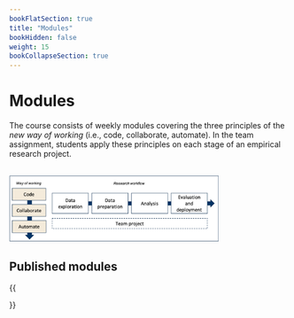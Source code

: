 ```yaml
---
bookFlatSection: true
title: "Modules"
bookHidden: false
weight: 15
bookCollapseSection: true
---
```


# Modules

The course consists of weekly modules covering the three principles of the *new way of working* (i.e., code, collaborate, automate). In the team assignment, students apply these principles on each stage of an empirical research project.

<!--The first five weeks (including one self-study week) equip you with the skills to work on data-intensive research projects efficiently.

The remaining three weeks are dedicated to working on a team project, in which you put your skills into practice.
-->
<br>
<img style="width:75%" src="dprep_framework.png" />

<!--
## Course structure

- The course consists of 5 modules
- Each module builds up your expertise along one or multiple of the course's learning goals
    - Preparation
      - Prerecorded or live lectures
      - Prerecorded tutorials
      - Live-stream feedback session
    - Activity to implement theory in practice
    - Live-stream feedback session / presentations, etc.
      - Share learnings
    - Advanced content / hangout
      - Discuss advanced issues

- Take in for students: interested in business? interested in academic research? already have some academic research experience? digital meetup

...-->

## Published modules

{{<section>}}
